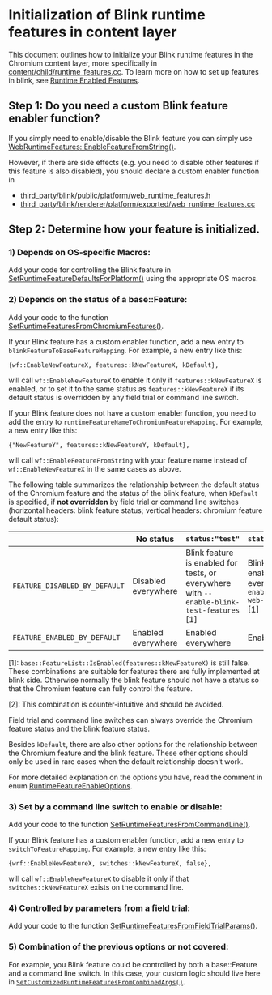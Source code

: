 # Initialization of Blink runtime features in content layer
This document outlines how to initialize your Blink runtime features in the
Chromium content layer, more specifically in
[content/child/runtime_features.cc][runtime_features]. To learn more on how to
set up features in blink, see
[Runtime Enabled Features][RuntimeEnabledFeatures].

## Step 1: Do you need a custom Blink feature enabler function?
If you simply need to enable/disable the Blink feature you can simply use
[WebRuntimeFeatures::EnableFeatureFromString()][EnableFeatureFromString].

However, if there are side effects (e.g. you need to disable other features if
this feature is also disabled), you should declare a custom enabler function in
- [third_party/blink/public/platform/web_runtime_features.h][web_runtime_features.h]
- [third_party/blink/renderer/platform/exported/web_runtime_features.cc][web_runtime_features.cc]

## Step 2: Determine how your feature is initialized.
### 1) Depends on OS-specific Macros:
Add your code for controlling the Blink feature in
[SetRuntimeFeatureDefaultsForPlatform()][SetRuntimeFeatureDefaultsForPlatform]
using the appropriate OS macros.
### 2) Depends on the status of a base::Feature:
Add your code to the function
[SetRuntimeFeaturesFromChromiumFeatures()][SetRuntimeFeaturesFromChromiumFeatures].

If your Blink feature has a custom enabler function, add a new entry to
`blinkFeatureToBaseFeatureMapping`. For example, a new entry like this:
```
{wf::EnableNewFeatureX, features::kNewFeatureX, kDefault},
```
will call `wf::EnableNewFeatureX` to enable it only if `features::kNewFeatureX`
is enabled, or to set it to the same status as `features::kNewFeatureX` if its
default status is overridden by any field trial or command line switch.

If your Blink feature does not have a custom enabler function, you need to add
the entry to `runtimeFeatureNameToChromiumFeatureMapping`. For example, a new
entry like this:
```
{"NewFeatureY", features::kNewFeatureY, kDefault},
```
will call `wf::EnableFeatureFromString` with your feature name instead of
`wf::EnableNewFeatureX` in the same cases as above.

The following table summarizes the relationship between the default status of
the Chromium feature and the status of the blink feature, when `kDefault` is
specified, if **not overridden** by field trial or command line switches
(horizontal headers: blink feature status; vertical headers: chromium feature
default status):

| |No status|`status:"test"`|`status:"experimental"`|`status:"stable"`|
|-|---------|-----------------|--------------------------|-------------------|
|`FEATURE_DISABLED_BY_DEFAULT`|Disabled everywhere|Blink feature is enabled for tests, or everywhere with `--enable-blink-test-features` [1]|Blink feature is enabled for tests, or everywhere with `--enable-experimental-web-platform-features` [1]|Blink feature is enabled everywhere [2]|
|`FEATURE_ENABLED_BY_DEFAULT`|Enabled everywhere|Enabled everywhere|Enabled everywhere|Enabled everywhere|

\[1]: `base::FeatureList::IsEnabled(features::kNewFeatureX)` is still
false. These combinations are suitable for features there are fully implemented
at blink side. Otherwise normally the blink feature should not have a status so
that the Chromium feature can fully control the feature.

\[2]: This combination is counter-intuitive and should be avoided.

Field trial and command line switches can always override the Chromium feature
status and the blink feature status.

Besides `kDefault`, there are also other options for the relationship
between the Chromium feature and the blink feature. These other options should
only be used in rare cases when the default relationship doesn't work.

For more detailed explanation on the options you have, read the comment in enum
[RuntimeFeatureEnableOptions][EnableOptions].
### 3) Set by a command line switch to enable or disable:
Add your code to the function
[SetRuntimeFeaturesFromCommandLine()][SetRuntimeFeaturesFromCommandLine].

If your Blink feature has a custom enabler function, add a new entry to
`switchToFeatureMapping`. For example, a new entry like this:
```
{wrf::EnableNewFeatureX, switches::kNewFeatureX, false},
```
will call `wf::EnableNewFeatureX` to disable it only if that
`switches::kNewFeatureX` exists on the command line.

### 4) Controlled by parameters from a field trial:
Add your code to the function
[SetRuntimeFeaturesFromFieldTrialParams()][SetRuntimeFeaturesFromFieldTrialParams].

### 5) Combination of the previous options or not covered:
For example, you Blink feature could be controlled by both a base::Feature and a
command line switch. In this case, your custom logic should live here in
[`SetCustomizedRuntimeFeaturesFromCombinedArgs()`][SetCustomizedRuntimeFeaturesFromCombinedArgs].


[EnableOptions]:<https://chromium.googlesource.com/chromium/src/+/HEAD/content/child/runtime_features.cc#135>
[runtime_features]:<https://chromium.googlesource.com/chromium/src/+/HEAD/content/child/runtime_features.cc>
[RuntimeEnabledFeatures]:
<https://chromium.googlesource.com/chromium/src/+/HEAD/third_party/blink/renderer/platform/RuntimeEnabledFeatures.md>
[web_runtime_features.h]:
<https://chromium.googlesource.com/chromium/src/+/HEAD/third_party/blink/public/platform/web_runtime_features.h>
[web_runtime_features.cc]:
<https://chromium.googlesource.com/chromium/src/+/HEAD/third_party/blink/renderer/platform/exported/web_runtime_features.cc>
[EnableFeatureFromString]:<https://chromium.googlesource.com/chromium/src/+/HEAD/third_party/blink/public/platform/web_runtime_features.h#56>
[SetRuntimeFeatureDefaultsForPlatform]:<https://chromium.googlesource.com/chromium/src/+/HEAD/content/child/runtime_features.cc#46>
[SetCustomizedRuntimeFeaturesFromCombinedArgs]:<https://chromium.googlesource.com/chromium/src/+/HEAD/content/child/runtime_features.cc#487>
[SetRuntimeFeaturesFromChromiumFeatures]:<https://chromium.googlesource.com/chromium/src/+/HEAD/content/child/runtime_features.cc#160>
[SetRuntimeFeaturesFromCommandLine]:<https://chromium.googlesource.com/chromium/src/+/HEAD/content/child/runtime_features.cc#390>
[SetRuntimeFeaturesFromFieldTrialParams]:<https://chromium.googlesource.com/chromium/src/+/HEAD/content/child/runtime_features.cc#448>
